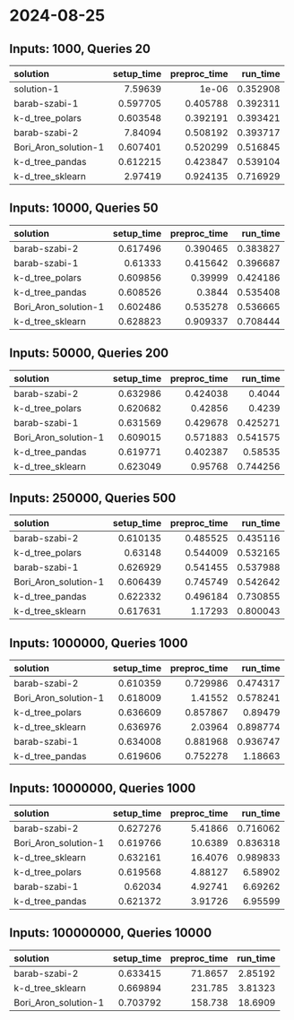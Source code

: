 # 2024-08-25

## Inputs: 1000, Queries 20

| solution             |   setup_time |   preproc_time |   run_time |
|:---------------------|-------------:|---------------:|-----------:|
| solution-1           |     7.59639  |       1e-06    |   0.352908 |
| barab-szabi-1        |     0.597705 |       0.405788 |   0.392311 |
| k-d_tree_polars      |     0.603548 |       0.392191 |   0.393421 |
| barab-szabi-2        |     7.84094  |       0.508192 |   0.393717 |
| Bori_Aron_solution-1 |     0.607401 |       0.520299 |   0.516845 |
| k-d_tree_pandas      |     0.612215 |       0.423847 |   0.539104 |
| k-d_tree_sklearn     |     2.97419  |       0.924135 |   0.716929 |

## Inputs: 10000, Queries 50

| solution             |   setup_time |   preproc_time |   run_time |
|:---------------------|-------------:|---------------:|-----------:|
| barab-szabi-2        |     0.617496 |       0.390465 |   0.383827 |
| barab-szabi-1        |     0.61333  |       0.415642 |   0.396687 |
| k-d_tree_polars      |     0.609856 |       0.39999  |   0.424186 |
| k-d_tree_pandas      |     0.608526 |       0.3844   |   0.535408 |
| Bori_Aron_solution-1 |     0.602486 |       0.535278 |   0.536665 |
| k-d_tree_sklearn     |     0.628823 |       0.909337 |   0.708444 |

## Inputs: 50000, Queries 200

| solution             |   setup_time |   preproc_time |   run_time |
|:---------------------|-------------:|---------------:|-----------:|
| barab-szabi-2        |     0.632986 |       0.424038 |   0.4044   |
| k-d_tree_polars      |     0.620682 |       0.42856  |   0.4239   |
| barab-szabi-1        |     0.631569 |       0.429678 |   0.425271 |
| Bori_Aron_solution-1 |     0.609015 |       0.571883 |   0.541575 |
| k-d_tree_pandas      |     0.619771 |       0.402387 |   0.58535  |
| k-d_tree_sklearn     |     0.623049 |       0.95768  |   0.744256 |

## Inputs: 250000, Queries 500

| solution             |   setup_time |   preproc_time |   run_time |
|:---------------------|-------------:|---------------:|-----------:|
| barab-szabi-2        |     0.610135 |       0.485525 |   0.435116 |
| k-d_tree_polars      |     0.63148  |       0.544009 |   0.532165 |
| barab-szabi-1        |     0.626929 |       0.541455 |   0.537988 |
| Bori_Aron_solution-1 |     0.606439 |       0.745749 |   0.542642 |
| k-d_tree_pandas      |     0.622332 |       0.496184 |   0.730855 |
| k-d_tree_sklearn     |     0.617631 |       1.17293  |   0.800043 |

## Inputs: 1000000, Queries 1000

| solution             |   setup_time |   preproc_time |   run_time |
|:---------------------|-------------:|---------------:|-----------:|
| barab-szabi-2        |     0.610359 |       0.729986 |   0.474317 |
| Bori_Aron_solution-1 |     0.618009 |       1.41552  |   0.578241 |
| k-d_tree_polars      |     0.636609 |       0.857867 |   0.89479  |
| k-d_tree_sklearn     |     0.636976 |       2.03964  |   0.898774 |
| barab-szabi-1        |     0.634008 |       0.881968 |   0.936747 |
| k-d_tree_pandas      |     0.619606 |       0.752278 |   1.18663  |

## Inputs: 10000000, Queries 1000

| solution             |   setup_time |   preproc_time |   run_time |
|:---------------------|-------------:|---------------:|-----------:|
| barab-szabi-2        |     0.627276 |        5.41866 |   0.716062 |
| Bori_Aron_solution-1 |     0.619766 |       10.6389  |   0.836318 |
| k-d_tree_sklearn     |     0.632161 |       16.4076  |   0.989833 |
| k-d_tree_polars      |     0.619568 |        4.88127 |   6.58902  |
| barab-szabi-1        |     0.62034  |        4.92741 |   6.69262  |
| k-d_tree_pandas      |     0.621372 |        3.91726 |   6.95599  |

## Inputs: 100000000, Queries 10000

| solution             |   setup_time |   preproc_time |   run_time |
|:---------------------|-------------:|---------------:|-----------:|
| barab-szabi-2        |     0.633415 |        71.8657 |    2.85192 |
| k-d_tree_sklearn     |     0.669894 |       231.785  |    3.81323 |
| Bori_Aron_solution-1 |     0.703792 |       158.738  |   18.6909  |
